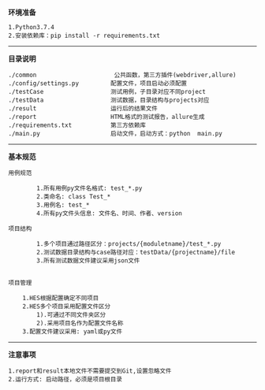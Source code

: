 **环境准备**

    1.Python3.7.4
    2.安装依赖库：pip install -r requirements.txt

--------------------------------------------------------------------

**目录说明**

    ./common                      公共函数，第三方插件(webdriver,allure)
    ./config/settings.py         配置文件，项目启动必须配置
    ./testCase                   测试用例，子目录对应不同project
    ./testData                   测试数据，目录结构与projects对应
    ./result                     运行后的结果文件
    ./report                     HTML格式的测试报告，allure生成
    ./requirements.txt           第三方依赖库
    ./main.py                    启动文件，启动方式：python  main.py
                     



----------------------------------------------------------------------


**基本规范**

    用例规范

            1.所有用例py文件名格式: test_*.py
            2.类命名: class Test_*
            3.用例名: test_*
            4.所有py文件头信息: 文件名、时间、作者、version

    项目结构

            1.多个项目通过路径区分：projects/{moduletname}/test_*.py
            2.测试数据目录结构与case路径对应：testData/{projectname}/file
            3.所有测试数据文件建议采用json文件
 

    项目管理

        1.HES根据配置确定不同项目
        2.HES多个项目采用配置文件区分
            1).可通过不同文件夹区分
            2).采用项目名作为配置文件名称
        3.配置文件建议采用: yaml或py文件


--------------------------------------------------------------------

**注意事项**

    1.report和result本地文件不需要提交到Git,设置忽略文件
    2.运行方式: 启动路径，必须是项目根目录
